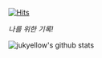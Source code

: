 [![Hits](https://hits.seeyoufarm.com/api/count/incr/badge.svg?url=https%3A%2F%2Fgithub.com%2Fgjbae1212%2Fhit-counter&count_bg=%2379C83D&title_bg=%23555555&icon=&icon_color=%23E7E7E7&title=hits&edge_flat=false)](https://hits.seeyoufarm.com)

<p>
  <em>
    나를 위한 기록!
  </em>  
</p>

![jukyellow's github stats](https://github-readme-stats.vercel.app/api?username=jukyellow&show_icons=true)
